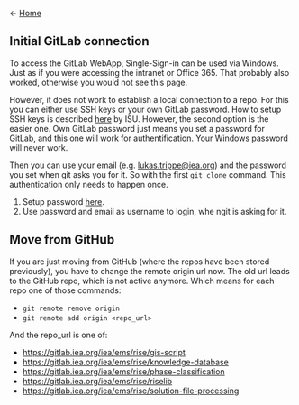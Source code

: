 <- [Home](home)

## Initial GitLab connection
To access the GitLab WebApp, Single-Sign-in can be used via Windows. Just as if you were accessing the intranet or Office 365. That probably also worked, otherwise you would not see this page.

However, it does not work to establish a local connection to a repo. For this you can either use SSH keys or your own GitLab password. How to setup SSH keys is described [here](https://python.iea.org/doc/getting-started/doc-gitlab-iea/sdlc.html#gitlab-on-premise-at-the-iea) by ISU. However, the second option is the easier one. Own GitLab password just means you set a password for GitLab, and this one will work for authentification. Your Windows password will never work.

Then you can use your email (e.g. lukas.trippe@iea.org) and the password you set when git asks you for it. So with the first `git clone` command. This authentication only needs to happen once.

1. Setup password [here](https://gitlab.iea.org/-/profile/password/edit). 
2. Use password and email as username to login, whe ngit is asking for it.


## Move from GitHub
If you are just moving from GitHub (where the repos have been stored previously), you have to change the remote origin url now. The old url leads to the GitHub repo, which is not active anymore. Which means for each repo one of those commands:

- `git remote remove origin`
- `git remote add origin <repo_url>`

And the repo_url is one of:
- https://gitlab.iea.org/iea/ems/rise/gis-script
- https://gitlab.iea.org/iea/ems/rise/knowledge-database
- https://gitlab.iea.org/iea/ems/rise/phase-classification
- https://gitlab.iea.org/iea/ems/rise/riselib
- https://gitlab.iea.org/iea/ems/rise/solution-file-processing